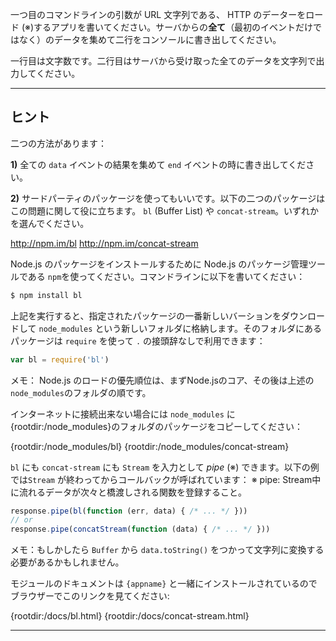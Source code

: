 一つ目のコマンドラインの引数が URL 文字列である、 HTTP のデーターをロード (※)するアプリを書いてください。サーバからの**全て**（最初のイベントだけではなく）のデータを集めて二行をコンソールに書き出してください。

一行目は文字数です。二行目はサーバから受け取った全てのデータを文字列で出力してください。

----------------------------------------------------------------------
## ヒント

二つの方法があります：

**1)** 全ての `data` イベントの結果を集めて `end` イベントの時に書き出してください。

**2)** サードパーティのパッケージを使ってもいいです。以下の二つのパッケージはこの問題に関して役に立ちます。 `bl` (Buffer List) や `concat-stream`。いずれかを選んでください。

  <http://npm.im/bl>
  <http://npm.im/concat-stream>

Node.js のパッケージをインストールするために Node.js のパッケージ管理ツールである `npm`を使ってください。コマンドラインに以下を書いてください：

```sh
$ npm install bl
```

上記を実行すると、指定されたパッケージの一番新しいバーションをダウンロードして `node_modules` という新しいフォルダに格納します。そのフォルダにあるパッケージは `require` を使って `.` の接頭辞なしで利用できます：

```js
var bl = require('bl')
```

メモ： Node.js のロードの優先順位は、まずNode.jsのコア、その後は上述の `node_modules`のフォルダの順です。

インターネットに接続出来ない場合には `node_modules` に{rootdir:/node_modules}のフォルダのパッケージをコピーしてください：

  {rootdir:/node_modules/bl}
  {rootdir:/node_modules/concat-stream}

`bl` にも `concat-stream` にも `Stream` を入力として *pipe* (※) できます。以下の例では`Stream` が終わってからコールバックが呼ばれています：
※ pipe: Stream中に流れるデータが次々と橋渡しされる関数を登録すること。

```js
response.pipe(bl(function (err, data) { /* ... */ }))
// or
response.pipe(concatStream(function (data) { /* ... */ }))
```

メモ：もしかしたら `Buffer` から `data.toString()` をつかって文字列に変換する必要があるかもしれません。

モジュールのドキュメントは `{appname}` と一緒にインストールされているのでブラウザーでこのリンクを見てください:

  {rootdir:/docs/bl.html}
  {rootdir:/docs/concat-stream.html}

----------------------------------------------------------------------



